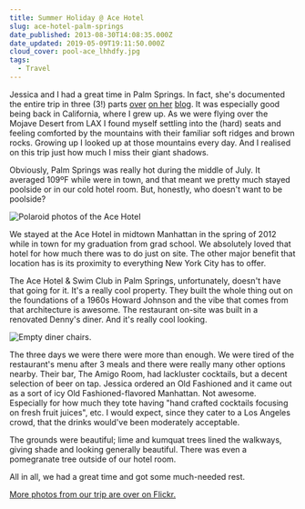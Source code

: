 ```yaml
---
title: Summer Holiday @ Ace Hotel
slug: ace-hotel-palm-springs
date_published: 2013-08-30T14:08:35.000Z
date_updated: 2019-05-09T19:11:50.000Z
cloud_cover: pool-ace_lhhdfy.jpg
tags:
  - Travel
---
```


Jessica and I had a great time in Palm Springs. In fact, she's documented the entire trip in three (3!) parts [over](https://waysideviolet.com/2013/08/22/palm-springs-pt-1/) [on her](https://waysideviolet.com/2013/08/24/palm-springs-pt-2/) [blog](https://waysideviolet.com/2013/08/26/palm-springs-pt-3/). It was especially good being back in California, where I grew up. As we were flying over the Mojave Desert from LAX I found myself settling into the (hard) seats and feeling comforted by the mountains with their familiar soft ridges and brown rocks. Growing up I looked up at those mountains every day. And I realised on this trip just how much I miss their giant shadows.

Obviously, Palm Springs was really hot during the middle of July. It averaged 109ºF while were in town, and that meant we pretty much stayed poolside or in our cold hotel room. But, honestly, who doesn't want to be poolside?

![Polaroid photos of the Ace Hotel](https://res.cloudinary.com/joelgoodman/image/upload/v1401312740/ace-polaroids_mnovun.jpg)

We stayed at the Ace Hotel in midtown Manhattan in the spring of 2012 while in town for my graduation from grad school. We absolutely loved that hotel for how much there was to do just on site. The other major benefit that location has is its proximity to everything New York City has to offer.

The Ace Hotel & Swim Club in Palm Springs, unfortunately, doesn't have that going for it. It's a really cool property. They built the whole thing out on the foundations of a 1960s Howard Johnson and the vibe that comes from that architecture is awesome. The restaurant on-site was built in a renovated Denny's diner. And it's really cool looking.

![Empty diner chairs.](http://res.cloudinary.com/joelgoodman/image/upload/h_768,w_1024/v1401312743/kings-highway-ace_ufvhny.jpg)

The three days we were there were more than enough. We were tired of the restaurant's menu after 3 meals and there were really many other options nearby. Their bar, The Amigo Room, had lackluster cocktails, but a decent selection of beer on tap. Jessica ordered an Old Fashioned and it came out as a sort of icy Old Fashioned-flavored Manhattan. Not awesome. Especially for how much they tote having "hand crafted cocktails focusing on fresh fruit juices", etc. I would expect, since they cater to a Los Angeles crowd, that the drinks would've been moderately acceptable.

The grounds were beautiful; lime and kumquat trees lined the walkways, giving shade and looking generally beautiful. There was even a pomegranate tree outside of our hotel room.

All in all, we had a great time and got some much-needed rest.

[More photos from our trip are over on Flickr.](http://www.flickr.com/photos/asilentthing/sets/72157635194133944/)
